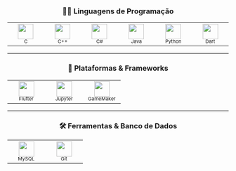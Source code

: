 <h3 align="center">👨‍💻 Linguagens de Programação</h3>

<table align="center">
  <tr>
    <td align="center" width="70">
      <img src="https://cdn.jsdelivr.net/gh/devicons/devicon/icons/c/c-original.svg" width="35" height="35"/>
      <div style="font-size:11px; line-height:1;">C</div>
    </td>
    <td align="center" width="70">
      <img src="https://cdn.jsdelivr.net/gh/devicons/devicon/icons/cplusplus/cplusplus-original.svg" width="35" height="35"/>
      <div style="font-size:11px; line-height:1;">C++</div>
    </td>
    <td align="center" width="70">
      <img src="https://cdn.jsdelivr.net/gh/devicons/devicon/icons/csharp/csharp-original.svg" width="35" height="35"/>
      <div style="font-size:11px; line-height:1;">C#</div>
    </td>
    <td align="center" width="70">
      <img src="https://techstack-generator.vercel.app/java-icon.svg" width="35" height="35"/>
      <div style="font-size:11px; line-height:1;">Java</div>
    </td>
    <td align="center" width="70">
      <img src="https://techstack-generator.vercel.app/python-icon.svg" width="35" height="35"/>
      <div style="font-size:11px; line-height:1;">Python</div>
    </td>
    <td align="center" width="70">
      <img src="https://cdn.jsdelivr.net/gh/devicons/devicon/icons/dart/dart-original.svg" width="35" height="35"/>
      <div style="font-size:11px; line-height:1;">Dart</div>
    </td>
  </tr>
</table>

<hr/>

<h3 align="center">🚀 Plataformas & Frameworks</h3>

<table align="center">
  <tr>
    <td align="center" width="70">
      <img src="https://cdn.jsdelivr.net/gh/devicons/devicon/icons/flutter/flutter-original.svg" width="35" height="35"/>
      <div style="font-size:11px; line-height:1;">Flutter</div>
    </td>
    <td align="center" width="70">
      <img src="https://cdn.jsdelivr.net/gh/devicons/devicon/icons/jupyter/jupyter-original-wordmark.svg" width="35" height="35"/>
      <div style="font-size:11px; line-height:1;">Jupyter</div>
    </td>
    <td align="center" width="70">
      <img src="https://cdn.simpleicons.org/gamemaker/FF6347" width="35" height="35"/>
      <div style="font-size:11px; line-height:1;">GameMaker</div>
    </td>
  </tr>
</table>

<hr/>

<h3 align="center">🛠️ Ferramentas & Banco de Dados</h3>

<table align="center">
  <tr>
    <td align="center" width="70">
      <img src="https://techstack-generator.vercel.app/mysql-icon.svg" width="35" height="35"/>
      <div style="font-size:11px; line-height:1;">MySQL</div>
    </td>
    <td align="center" width="70">
      <img src="https://cdn.jsdelivr.net/gh/devicons/devicon/icons/git/git-original.svg" width="35" height="35"/>
      <div style="font-size:11px; line-height:1;">Git</div>
    </td>
  </tr>
</table>
